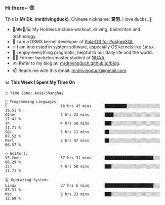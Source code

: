 ### Hi there~ 😎

This is **Mr Dk. (mrdrivingduck)**, Chinese nickname: **棠羽**. I love ducks. 🦆

- 💪/🚘/🏸/💻 My Hobbies include workout, driving, badminton and technology.
- 🍊 I am a DBMS kernel developer of [PolarDB for PostgreSQL](https://github.com/ApsaraDB/PolarDB-for-PostgreSQL).
- 🔥 I am interested in system software, especially OS kernels like *Linux*.
- 🔧 I enjoy everything pragmatic, helpful to our daily life and the world.
- 👨‍🎓 Former bachelor/master student of [NUAA](https://en.wikipedia.org/wiki/Nanjing_University_of_Aeronautics_and_Astronautics).
- ✍ Refer to my blog at: [mrdrivingduck.github.io/blog](https://mrdrivingduck.github.io/blog/).
- 📫 Reach me with this email: [mrdrivingduck@gmail.com](mailto:mrdrivingduck@gmail.com).

<!--START_SECTION:waka-->
📊 **This Week I Spent My Time On** 

```text
🕑︎ Time Zone: Asia/Shanghai

💬 Programming Languages: 
C                        16 hrs 47 mins      ██████████░░░░░░░░░░░░░░░   39.51 % 
Other                    7 hrs 23 mins       ████░░░░░░░░░░░░░░░░░░░░░   17.41 % 
sh                       4 hrs 58 mins       ███░░░░░░░░░░░░░░░░░░░░░░   11.71 % 
SQL                      3 hrs 11 mins       ██░░░░░░░░░░░░░░░░░░░░░░░   07.52 % 
Perl                     2 hrs 47 mins       ██░░░░░░░░░░░░░░░░░░░░░░░   06.57 % 

🔥 Editors: 
VS Code                  37 hrs 31 mins      ██████████████████████░░░   88.29 % 
Zsh                      4 hrs 58 mins       ███░░░░░░░░░░░░░░░░░░░░░░   11.71 % 

💻 Operating System: 
Linux                    37 hrs 6 mins       ██████████████████████░░░   87.31 % 
Mac                      5 hrs 23 mins       ███░░░░░░░░░░░░░░░░░░░░░░   12.69 % 
```


<!--END_SECTION:waka-->

<!-- ![Mr Dk.'s GitHub Stats](https://github-readme-stats.vercel.app/api?username=mrdrivingduck&count_private&show_icons=true&theme=buefy) -->

<!-- ![Most Used Languages](https://github-readme-stats.vercel.app/api/top-langs/?username=mrdrivingduck&exclude_repo=mips32-CPU,snort-tcp-socket&theme=buefy&layout=compact&langs_count=10) -->


<!--
**mrdrivingduck/mrdrivingduck** is a ✨ _special_ ✨ repository because its `README.md` (this file) appears on your GitHub profile.

Here are some ideas to get you started:

- 🔭 I’m currently working on ...
- 🌱 I’m currently learning ...
- 👯 I’m looking to collaborate on ...
- 🤔 I’m looking for help with ...
- 💬 Ask me about ...
- 📫 How to reach me: ...
- 😄 Pronouns: ...
- ⚡ Fun fact: ...
-->

